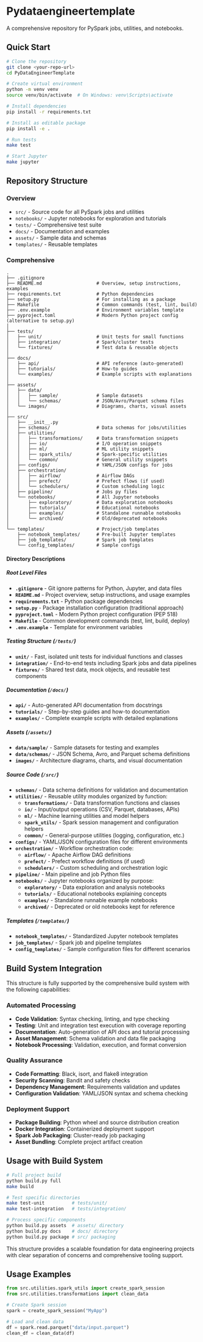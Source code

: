 # Pydataengineertemplate

A comprehensive repository for PySpark jobs, utilities, and notebooks.

## Quick Start

```bash
# Clone the repository
git clone <your-repo-url>
cd PyDataEngineerTemplate

# Create virtual environment
python -m venv venv
source venv/bin/activate  # On Windows: venv\Scripts\activate

# Install dependencies
pip install -r requirements.txt

# Install as editable package
pip install -e .

# Run tests
make test

# Start Jupyter
make jupyter
```

## Repository Structure

### Overview

- `src/` - Source code for all PySpark jobs and utilities
- `notebooks/` - Jupyter notebooks for exploration and tutorials
- `tests/` - Comprehensive test suite
- `docs/` - Documentation and examples
- `assets/` - Sample data and schemas
- `templates/` - Reusable templates

### Comprehensive

```
.
├── .gitignore
├── README.md                    # Overview, setup instructions, examples
├── requirements.txt             # Python dependencies
├── setup.py                     # For installing as a package
├── Makefile                     # Common commands (test, lint, build)
├── .env.example                 # Environment variables template
├── pyproject.toml               # Modern Python project config (alternative to setup.py)
│
├── tests/
│   ├── unit/                    # Unit tests for small functions
│   ├── integration/             # Spark/cluster tests
│   └── fixtures/                # Test data & reusable objects
│
├── docs/
│   ├── api/                     # API reference (auto-generated)
│   ├── tutorials/               # How-to guides
│   └── examples/                # Example scripts with explanations
│
├── assets/
│   ├── data/
│   │   ├── sample/              # Sample datasets
│   │   └── schemas/             # JSON/Avro/Parquet schema files
│   └── images/                  # Diagrams, charts, visual assets
│
├── src/
│   ├── __init__.py
│   ├── schemas/                 # Data schemas for jobs/utilities
│   ├── utilities/
│   │   ├── transformations/     # Data transformation snippets
│   │   ├── io/                  # I/O operation snippets
│   │   ├── ml/                  # ML utility snippets
│   │   ├── spark_utils/         # Spark-specific utilities
│   │   └── common/              # General utility snippets
│   ├── configs/                 # YAML/JSON configs for jobs
│   ├── orchestration/
│   │   ├── airflow/             # Airflow DAGs
│   │   ├── prefect/             # Prefect flows (if used)
│   │   └── schedulers/          # Custom scheduling logic
│   ├── pipeline/                # Jobs py files
│   └── notebooks/               # All Jupyter notebooks
│       ├── exploratory/         # Data exploration notebooks
│       ├── tutorials/           # Educational notebooks
│       ├── examples/            # Standalone runnable notebooks
│       └── archived/            # Old/deprecated notebooks
│
└── templates/                   # Project/job templates
    ├── notebook_templates/      # Pre-built Jupyter templates
    ├── job_templates/           # Spark job templates
    └── config_templates/        # Sample configs
```

#### Directory Descriptions

##### Root Level Files
- **`.gitignore`** - Git ignore patterns for Python, Jupyter, and data files
- **`README.md`** - Project overview, setup instructions, and usage examples
- **`requirements.txt`** - Python package dependencies
- **`setup.py`** - Package installation configuration (traditional approach)
- **`pyproject.toml`** - Modern Python project configuration (PEP 518)
- **`Makefile`** - Common development commands (test, lint, build, deploy)
- **`.env.example`** - Template for environment variables

##### Testing Structure (`/tests/`)
- **`unit/`** - Fast, isolated unit tests for individual functions and classes
- **`integration/`** - End-to-end tests including Spark jobs and data pipelines
- **`fixtures/`** - Shared test data, mock objects, and reusable test components

##### Documentation (`/docs/`)
- **`api/`** - Auto-generated API documentation from docstrings
- **`tutorials/`** - Step-by-step guides and how-to documentation
- **`examples/`** - Complete example scripts with detailed explanations

##### Assets (`/assets/`)
- **`data/sample/`** - Sample datasets for testing and examples
- **`data/schemas/`** - JSON Schema, Avro, and Parquet schema definitions
- **`images/`** - Architecture diagrams, charts, and visual documentation

##### Source Code (`/src/`)
- **`schemas/`** - Data schema definitions for validation and documentation
- **`utilities/`** - Reusable utility modules organized by function:
  - **`transformations/`** - Data transformation functions and classes
  - **`io/`** - Input/output operations (CSV, Parquet, databases, APIs)
  - **`ml/`** - Machine learning utilities and model helpers
  - **`spark_utils/`** - Spark session management and configuration helpers
  - **`common/`** - General-purpose utilities (logging, configuration, etc.)
- **`configs/`** - YAML/JSON configuration files for different environments
- **`orchestration/`** - Workflow orchestration code:
  - **`airflow/`** - Apache Airflow DAG definitions
  - **`prefect/`** - Prefect workflow definitions (if used)
  - **`schedulers/`** - Custom scheduling and orchestration logic
- **`pipeline/`** - Main pipeline and job Python files
- **`notebooks/`** - Jupyter notebooks organized by purpose:
  - **`exploratory/`** - Data exploration and analysis notebooks
  - **`tutorials/`** - Educational notebooks explaining concepts
  - **`examples/`** - Standalone runnable example notebooks
  - **`archived/`** - Deprecated or old notebooks kept for reference

##### Templates (`/templates/`)
- **`notebook_templates/`** - Standardized Jupyter notebook templates
- **`job_templates/`** - Spark job and pipeline templates
- **`config_templates/`** - Sample configuration files for different scenarios

## Build System Integration

This structure is fully supported by the comprehensive build system with the following capabilities:

### Automated Processing
- **Code Validation**: Syntax checking, linting, and type checking
- **Testing**: Unit and integration test execution with coverage reporting
- **Documentation**: Auto-generation of API docs and tutorial processing
- **Asset Management**: Schema validation and data file packaging
- **Notebook Processing**: Validation, execution, and format conversion

### Quality Assurance
- **Code Formatting**: Black, isort, and flake8 integration
- **Security Scanning**: Bandit and safety checks
- **Dependency Management**: Requirements validation and updates
- **Configuration Validation**: YAML/JSON syntax and schema checking

### Deployment Support
- **Package Building**: Python wheel and source distribution creation
- **Docker Integration**: Containerized deployment support
- **Spark Job Packaging**: Cluster-ready job packaging
- **Asset Bundling**: Complete project artifact creation

## Usage with Build System

```bash
# Full project build
python build.py full
make build

# Test specific directories
make test-unit          # tests/unit/
make test-integration   # tests/integration/

# Process specific components
python build.py assets  # assets/ directory
python build.py docs    # docs/ directory
python build.py package # src/ packaging
```

This structure provides a scalable foundation for data engineering projects with clear separation of concerns and comprehensive tooling support.

## Usage Examples

```python
from src.utilities.spark_utils import create_spark_session
from src.utilities.transformations import clean_data

# Create Spark session
spark = create_spark_session("MyApp")

# Load and clean data
df = spark.read.parquet("data/input.parquet")
clean_df = clean_data(df)
```
